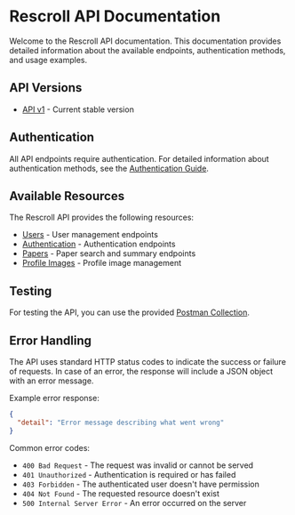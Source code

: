 # Rescroll API Documentation

Welcome to the Rescroll API documentation. This documentation provides detailed information about the available endpoints, authentication methods, and usage examples.

## API Versions

- [API v1](/api/v1/index.md) - Current stable version

## Authentication

All API endpoints require authentication. For detailed information about authentication methods, see the [Authentication Guide](/api/v1/authentication.md).

## Available Resources

The Rescroll API provides the following resources:

- [Users](/api/v1/endpoints/users.md) - User management endpoints
- [Authentication](/api/v1/endpoints/auth.md) - Authentication endpoints
- [Papers](/api/v1/endpoints/papers.md) - Paper search and summary endpoints
- [Profile Images](/api/v1/endpoints/profile_images.md) - Profile image management

## Testing

For testing the API, you can use the provided [Postman Collection](/rescroll_api_postman_collection.json).

## Error Handling

The API uses standard HTTP status codes to indicate the success or failure of requests. In case of an error, the response will include a JSON object with an error message.

Example error response:

```json
{
  "detail": "Error message describing what went wrong"
}
```

Common error codes:

- `400 Bad Request` - The request was invalid or cannot be served
- `401 Unauthorized` - Authentication is required or has failed
- `403 Forbidden` - The authenticated user doesn't have permission
- `404 Not Found` - The requested resource doesn't exist
- `500 Internal Server Error` - An error occurred on the server 